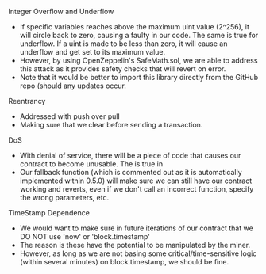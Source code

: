 Integer Overflow and Underflow
- If specific variables reaches above the maximum uint value (2^256), it will circle back to zero, causing a faulty in our code. The same is true for underflow. If a uint is made to be less than zero, it will cause an underflow and get set to its maximum value.
- However, by using OpenZeppelin's SafeMath.sol, we are able to address this attack as it provides safety checks that will revert on error.
- Note that it would be better to import this library directly from the GitHub repo (should any updates occur.

Reentrancy
- Addressed with push over pull
- Making sure that we clear before sending a transaction.

DoS
- With denial of service, there will be a piece of code that causes our contract to become unusable. The is true in
- Our fallback function (which is commented out as it is automatically implemented within 0.5.0) will make sure we can still have our contract working and reverts, even if we don't call an incorrect function, specify the wrong parameters, etc.

TimeStamp Dependence
- We would want to make sure in future iterations of our contract that we DO NOT use 'now' or 'block.timestamp'
- The reason is these have the potential to be manipulated by the miner. 
- However, as long as we are not basing some critical/time-sensitive logic (within several minutes) on block.timestamp, we should be fine.

